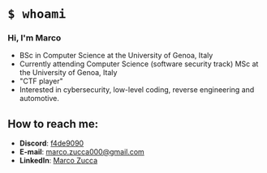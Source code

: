 # `$ whoami`
### Hi, I'm Marco
- BSc in Computer Science at the University of Genoa, Italy
- Currently attending Computer Science (software security track) MSc at the University of Genoa, Italy
- "CTF player"
- Interested in cybersecurity, low-level coding, reverse engineering and automotive.

## How to reach me:
- **Discord**: [f4de9090](https://discordapp.com/users/317318087814938624)
- **E-mail**: marco.zucca000@gmail.com
- **LinkedIn**: [Marco Zucca](https://linkedin.com/in/marco-zucca-62562b163)

